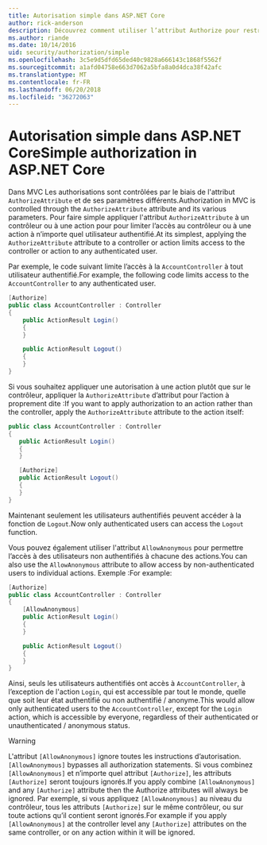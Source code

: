 ```yaml
---
title: Autorisation simple dans ASP.NET Core
author: rick-anderson
description: Découvrez comment utiliser l’attribut Authorize pour restreindre l’accès aux actions et les contrôleurs ASP.NET Core.
ms.author: riande
ms.date: 10/14/2016
uid: security/authorization/simple
ms.openlocfilehash: 3c5e9d5dfd65ded40c9828a666143c1868f5562f
ms.sourcegitcommit: a1afd04758e663d7062a5bfa8a0d4dca38f42afc
ms.translationtype: MT
ms.contentlocale: fr-FR
ms.lasthandoff: 06/20/2018
ms.locfileid: "36272063"
---
```

# <a name="simple-authorization-in-aspnet-core"></a><span data-ttu-id="acb94-103">Autorisation simple dans ASP.NET Core</span><span class="sxs-lookup"><span data-stu-id="acb94-103">Simple authorization in ASP.NET Core</span></span>

<a name="security-authorization-simple"></a>

<span data-ttu-id="acb94-104">Dans MVC Les authorisations sont contrôlées par le biais de l'attribut `AuthorizeAttribute` et de ses paramètres différents.</span><span class="sxs-lookup"><span data-stu-id="acb94-104">Authorization in MVC is controlled through the `AuthorizeAttribute` attribute and its various parameters.</span></span> <span data-ttu-id="acb94-105">Pour faire simple appliquer l'attribut `AuthorizeAttribute` à un contrôleur ou à une action pour pour limiter l’accès au contrôleur ou à une action à n’importe quel utilisateur authentifié.</span><span class="sxs-lookup"><span data-stu-id="acb94-105">At its simplest, applying the `AuthorizeAttribute` attribute to a controller or action limits access to the controller or action to any authenticated user.</span></span>

<span data-ttu-id="acb94-106">Par exemple, le code suivant limite l’accès à la `AccountController` à tout utilisateur authentifié.</span><span class="sxs-lookup"><span data-stu-id="acb94-106">For example, the following code limits access to the `AccountController` to any authenticated user.</span></span>

```csharp
[Authorize]
public class AccountController : Controller
{
    public ActionResult Login()
    {
    }

    public ActionResult Logout()
    {
    }
}
```

<span data-ttu-id="acb94-107">Si vous souhaitez appliquer une autorisation à une action plutôt que sur le contrôleur, appliquer la `AuthorizeAttribute` d’attribut pour l’action à proprement dite :</span><span class="sxs-lookup"><span data-stu-id="acb94-107">If you want to apply authorization to an action rather than the controller, apply the `AuthorizeAttribute` attribute to the action itself:</span></span>

```csharp
public class AccountController : Controller
{
   public ActionResult Login()
   {
   }

   [Authorize]
   public ActionResult Logout()
   {
   }
}
```

<span data-ttu-id="acb94-108">Maintenant seulement les utilisateurs authentifiés peuvent accéder à la fonction de `Logout`.</span><span class="sxs-lookup"><span data-stu-id="acb94-108">Now only authenticated users can access the `Logout` function.</span></span>

<span data-ttu-id="acb94-109">Vous pouvez également utiliser l'attribut `AllowAnonymous` pour permettre l’accès à des utilisateurs non authentifiés à chacune des actions.</span><span class="sxs-lookup"><span data-stu-id="acb94-109">You can also use the `AllowAnonymous` attribute to allow access by non-authenticated users to individual actions.</span></span> <span data-ttu-id="acb94-110">Exemple :</span><span class="sxs-lookup"><span data-stu-id="acb94-110">For example:</span></span>

```csharp
[Authorize]
public class AccountController : Controller
{
    [AllowAnonymous]
    public ActionResult Login()
    {
    }

    public ActionResult Logout()
    {
    }
}
```

<span data-ttu-id="acb94-111">Ainsi, seuls les utilisateurs authentifiés ont accès à `AccountController`, à l’exception de l'action `Login`, qui est accessible par tout le monde, quelle que soit leur état authentifié ou non authentifié / anonyme.</span><span class="sxs-lookup"><span data-stu-id="acb94-111">This would allow only authenticated users to the `AccountController`, except for the `Login` action, which is accessible by everyone, regardless of their authenticated or unauthenticated / anonymous status.</span></span>

>[!WARNING]
> <span data-ttu-id="acb94-112">L'attribut `[AllowAnonymous]` ignore toutes les instructions d’autorisation.</span><span class="sxs-lookup"><span data-stu-id="acb94-112">`[AllowAnonymous]` bypasses all authorization statements.</span></span> <span data-ttu-id="acb94-113">Si vous combinez `[AllowAnonymous]` et n’importe quel attribut `[Authorize]`, les attributs `[Authorize]` seront toujours ignorés.</span><span class="sxs-lookup"><span data-stu-id="acb94-113">If you apply combine `[AllowAnonymous]` and any `[Authorize]` attribute then the Authorize attributes will always be ignored.</span></span> <span data-ttu-id="acb94-114">Par exemple, si vous appliquez `[AllowAnonymous]` au niveau du contrôleur, tous les attributs `[Authorize]` sur le même contrôleur, ou sur toute actions qu’il contient seront ignorés.</span><span class="sxs-lookup"><span data-stu-id="acb94-114">For example if you apply `[AllowAnonymous]` at the controller level any `[Authorize]` attributes on the same controller, or on any action within it will be ignored.</span></span>
